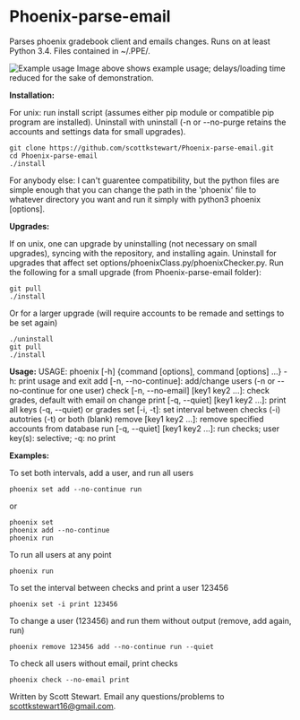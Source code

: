 # Phoenix-parse-email
Parses phoenix gradebook client and emails changes. Runs on at least Python 3.4. Files contained in ~/.PPE/.

![Example usage](http://i.imgur.com/TASMgCp.gif)
Image above shows example usage; delays/loading time reduced for the sake of demonstration.

**Installation:**

For unix: run install script (assumes either pip module or compatible pip program are installed). Uninstall with uninstall (-n or --no-purge retains the accounts and settings data for small upgrades).
```
git clone https://github.com/scottkstewart/Phoenix-parse-email.git
cd Phoenix-parse-email
./install
```

For anybody else: I can't guarentee compatibility, but the python files are simple enough that you can change the path in the 'phoenix' file to whatever directory you want and run it simply with python3 phoenix [options]. 


**Upgrades:**

If on unix, one can upgrade by uninstalling (not necessary on small upgrades), syncing with the repository, and installing again. Uninstall for upgrades that affect set options/phoenixClass.py/phoenixChecker.py. Run the following for a small upgrade (from Phoenix-parse-email folder):
```
git pull
./install
```
Or for a larger upgrade (will require accounts to be remade and settings to be set again)
```
./uninstall
git pull
./install
```


**Usage:**
USAGE: phoenix [-h] {command [options], command [options] ...}
-h: print usage and exit
add [-n, --no-continue]: add/change users (-n or --no-continue for one user)
check [-n, --no-email] [key1 key2 ...]: check grades, default with email on change
print [-q, --quiet] [key1 key2 ...]: print all keys (-q, --quiet) or grades
set [-i, -t]: set interval between checks (-i) autotries (-t) or both (blank)
remove [key1 key2 ...]: remove specified accounts from database
run [-q, --quiet] [key1 key2 ...]: run checks; user key(s): selective; -q: no print

**Examples:**

To set both intervals, add a user, and run all users
```
phoenix set add --no-continue run
```
or
```
phoenix set
phoenix add --no-continue
phoenix run
```

To run all users at any point
```
phoenix run
```

To set the interval between checks and print a user 123456
```
phoenix set -i print 123456
```

To change a user (123456)  and run them without output (remove, add again, run)
```
phoenix remove 123456 add --no-continue run --quiet
```

To check all users without email, print checks
```
phoenix check --no-email print
```


Written by Scott Stewart. Email any questions/problems to scottkstewart16@gmail.com.
